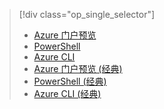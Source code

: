 > [!div class="op_single_selector"]
>- [Azure 门户预览](../articles/virtual-network/virtual-networks-static-private-ip-arm-pportal.md)
>- [PowerShell](../articles/virtual-network/virtual-networks-static-private-ip-arm-ps.md)
>- [Azure CLI](../articles/virtual-network/virtual-networks-static-private-ip-arm-cli.md)
>- [Azure 门户预览 (经典)](../articles/virtual-network/virtual-networks-static-private-ip-classic-pportal.md)
>- [PowerShell (经典)](../articles/virtual-network/virtual-networks-static-private-ip-classic-ps.md)
>- [Azure CLI (经典)](../articles/virtual-network/virtual-networks-static-private-ip-classic-cli.md)